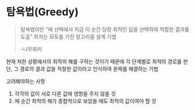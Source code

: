 # 탐욕법\(Greedy\)

> 탐욕법이란 "매 선택에서 지금 이 순간 당장 최적인 답을 선택하여 적합한 결과를 도출" 하자는 모토를 가진 알고리즘 설계 기법
>
> -나무위키



현재 처한 상황에서의 최적의 해를 구하는 것이기 때문에 각 단계별로 최적의 경로를 판단, 그 경로의 결과 값을 적절한 값이라고 인식하여 문제를 해결하는 기법



고려해야하는 사항

1. 각각의 값이 서로 다른 값에 영향을 주지 않을 것
2. 매 순간 최적의 해가 종합적으로 보았을 때도 최적의 값이여야 할 것



<br><br><br><br><br><br><br><br><br><br>


